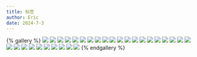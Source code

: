 ```yaml
---
title: 标签
author: Eric
date: 2024-7-3
---
```


{% gallery %}
![](https://pic.20988.xyz/2024-06-19/1718801338-318513-20240619145759.jpg)
![](https://pic.20988.xyz/2024-05-29/1716947214-777607-2.jpg)
![](https://pic.20988.xyz/2024-05-29/1716947219-264223-4.jpg)
![](https://pic.20988.xyz/2024-05-29/1716947303-2181-9.jpg)
![](https://pic.20988.xyz/2024-05-29/1716947455-652516-001-2.jpg)
![](https://pic.20988.xyz/2024-06-03/1717377438-28416-4k.jpg)
![](https://pic.20988.xyz/2024-06-07/1717747427-499325-bg-i3.png)
![](https://pic.20988.xyz/2024-06-08/1717833675-823265-gondam.jpg)
![](https://pic.20988.xyz/2024-06-08/1717833666-732541-05.png)
![](https://pic.20988.xyz/2024-06-08/1717833691-793087-miku02.jpg)
![](/img/1.jpg)
![](/img/2.png)
![](/img/3.jpg)
![](/img/4.jpg)
![](/img/5.png)
![](/img/6.jpg)
![](/img/7.jpg)
![](/img/8.jpg)
![](/img/9.jpg)
![](/img/10.jpg)
![](/img/11.jpeg)
![](/img/13.jpeg)
![](/img/14.jpg)
![](/img/19.jpg)
![](/img/22.jpg)
![](/img/23.jpg)
![](/img/24.jpg)
![](/img/31.jpg)
![](/img/Avatar.jpeg)
![](/img/index.png)
{% endgallery %}
